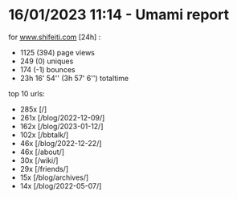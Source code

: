 # 16/01/2023 11:14 - Umami report
for www.shifeiti.com [24h] :

 - 1125 (394) page views
 - 249 (0) uniques
 - 174 (-1) bounces
 - 23h 16' 54'' (3h 57' 6'') totaltime


top 10 urls:
 - 285x [/]
 - 261x [/blog/2022-12-09/]
 - 162x [/blog/2023-01-12/]
 - 102x [/bbtalk/]
 - 46x [/blog/2022-12-22/]
 - 46x [/about/]
 - 30x [/wiki/]
 - 29x [/friends/]
 - 15x [/blog/archives/]
 - 14x [/blog/2022-05-07/]


